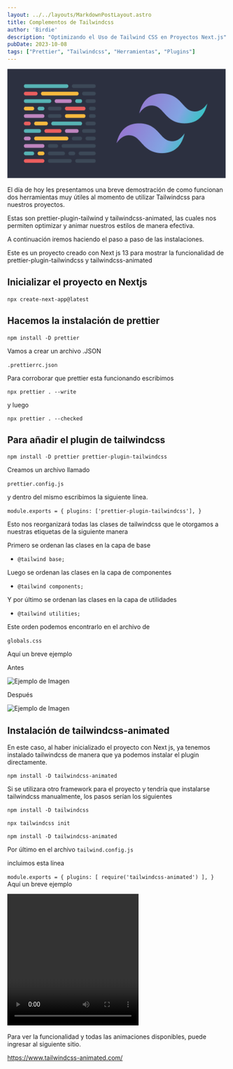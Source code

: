 ```yaml
---
layout: ../../layouts/MarkdownPostLayout.astro
title: Complementos de Tailwindcss
author: 'Birdie'
description: "Optimizando el Uso de Tailwind CSS en Proyectos Next.js"
pubDate: 2023-10-08
tags: ["Prettier", "Tailwindcss", "Herramientas", "Plugins"]
---
```


<img src='/public/post2.png' class='img' alt="Ejemplo de Imagen" width="500" height="250">

El día de hoy les presentamos una breve demostración de como funcionan dos herramientas muy útiles al momento de utilizar Tailwindcss para nuestros proyectos.

Estas son prettier-plugin-tailwind y tailwindcss-animated, las cuales nos permiten optimizar y animar nuestros estilos de manera efectiva.



A continuación iremos haciendo el paso a paso de las instalaciones.


Este es un proyecto creado con Next js 13 para mostrar la funcionalidad de prettier-plugin-tailwindcss y tailwindcss-animated


## Inicializar el proyecto en Nextjs

```
npx create-next-app@latest
```


## Hacemos la instalación de prettier

```
npm install -D prettier
```

Vamos a crear un archivo .JSON

``.prettierrc.json``

Para corroborar que prettier esta funcionando escribimos

```
npx prettier . --write
```

y luego

```
npx prettier . --checked
```

## Para añadir el plugin de tailwindcss 

```
npm install -D prettier prettier-plugin-tailwindcss
```

Creamos un archivo llamado

``prettier.config.js``

y dentro del mismo escribimos la siguiente línea.

``module.exports = {
  plugins: ['prettier-plugin-tailwindcss'],
}``

Esto nos reorganizará todas las clases de tailwindcss que le otorgamos a nuestras etiquetas de la siguiente manera

Primero se ordenan las clases en la capa de base
- `@tailwind base;`

Luego se ordenan las clases en la capa de componentes

- `@tailwind components;`

Y por último se ordenan las clases en la capa de utilidades

- `@tailwind utilities;`

Este orden podemos encontrarlo en el archivo de 

`` globals.css
``

Aquí un breve ejemplo

Antes

<img src='/antes.png' class='img' alt="Ejemplo de Imagen" width="500" height="250">

Después

<img src='/despues.png' class='img' alt="Ejemplo de Imagen" width="500" height="250">

## Instalación de tailwindcss-animated

En este caso, al haber inicializado el proyecto con Next js, ya tenemos instalado tailwindcss de manera que ya podemos instalar el plugin directamente.

```
npm install -D tailwindcss-animated
```

 Si se utilizara otro framework para el proyecto y tendría que instalarse tailwindcss manualmente, los pasos serían los siguientes

```
npm install -D tailwindcss
```
```
npx tailwindcss init
```
```
npm install -D tailwindcss-animated
```

Por último en el archivo
` tailwind.config.js
`

incluimos esta línea

``
module.exports = {
  plugins: [
    require('tailwindcss-animated')
  ],
}
``
Aquí un breve ejemplo

<video
src="/videoPost2.mp4"
controls
autoplay
loop
height="300"
width="300">

</video>

Para ver la funcionalidad y todas las animaciones disponibles, puede ingresar al siguiente sitio.


https://www.tailwindcss-animated.com/

